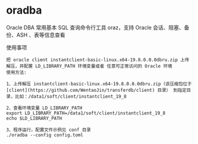 # oradba
Oracle DBA 常用基本 SQL 查询命令行工具 oraz，支持 Oracle 会话、阻塞、备份、ASH 、表等信息查看

使用事项

```
把 oracle client instantclient-basic-linux.x64-19.8.0.0.0dbru.zip 上传解压，并配置 LD_LIBRARY_PATH 环境变量或者 任意可正常访问的 Oracle 环境
使用方法:

1、上传解压 instantclient-basic-linux.x64-19.8.0.0.0dbru.zip（该压缩包位于 [client](https://github.com/WentaoJin/transferdb/client) 目录） 到指定目录，比如：/data1/soft/client/instantclient_19_8

2、查看环境变量 LD_LIBRARY_PATH
export LD_LIBRARY_PATH=/data1/soft/client/instantclient_19_8
echo $LD_LIBRARY_PATH

3、程序运行，配置文件示例见 conf 目录
./oradba --config config.toml
```

